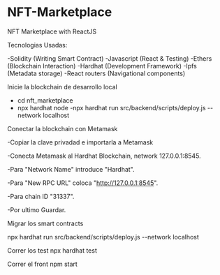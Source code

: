 # NFT-Marketplace
NFT Marketplace with ReactJS

Tecnologias Usadas:

-Solidity (Writing Smart Contract)
-Javascript (React & Testing)
-Ethers (Blockchain Interaction)
-Hardhat (Development Framework)
-Ipfs (Metadata storage)
-React routers (Navigational components)

Inicie la blockchain de desarrollo local

 - cd nft_marketplace
 - npx hardhat node
 -npx hardhat run src/backend/scripts/deploy.js --network localhost
 
Conectar la blockchain con Metamask

 -Copiar la clave privadad e importarla a Metamask

 -Conecta Metamask al Hardhat Blockchain, network 127.0.0.1:8545.

 -Para "Network Name" introduce "Hardhat".

 -Para "New RPC URL" coloca "http://127.0.0.1:8545".

 -Para chain ID "31337". 

 -Por ultimo Guardar.

Migrar los smart contracts

npx hardhat run src/backend/scripts/deploy.js --network localhost

Correr los test
npx hardhat test

Correr el front
npm start
